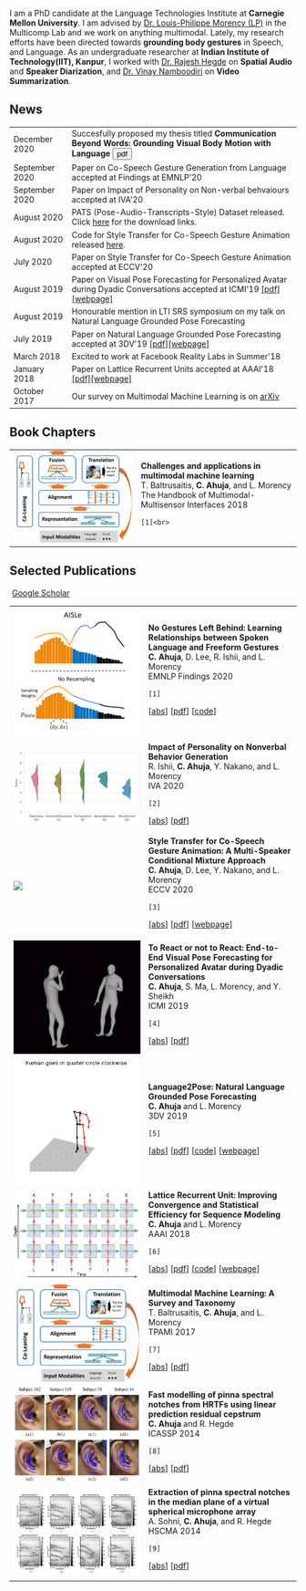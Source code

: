 I am a PhD candidate at the Language Technologies Institute at <b>Carnegie Mellon University</b>. I am advised by [Dr. Louis-Philippe Morency (LP)](https://www.cs.cmu.edu/~morency/) in the Multicomp Lab and we work on anything multimodal. Lately, my research efforts have been directed towards <b>grounding body gestures</b> in Speech, and Language. As an undergraduate researcher at <b>Indian Institute of Technology(IIT), Kanpur</b>, I worked with [Dr. Rajesh Hegde](http://home.iitk.ac.in/~rhegde/) on <b>Spatial Audio</b> and <b>Speaker Diarization</b>, and [Dr. Vinay Namboodiri](https://www.cse.iitk.ac.in/users/vinaypn/) on <b>Video Summarization</b>.


## <i class="fa fa-chevron-right"></i> News
<table class="table table-hover">
<tr>
  <td class='col-md-3'>December 2020</td>
  <td>Succesfully proposed my thesis titled <b>Communication Beyond Words: Grounding Visual Body Motion with Language</b> <a href="https://drive.google.com/open?id=1lrk5J4vJjBirAyZMOK6pbozGkB4DKebO&authuser=cahuja%40andrew.cmu.edu&usp=drive_fs"><button type="button" class="btn btn-primary">pdf</button></a></td>
</tr>
<tr>
  <td class='col-md-3'>September 2020</td>
  <td>Paper on Co-Speech Gesture Generation from Language accepted at Findings at EMNLP'20</td>
</tr>
<tr>
  <td class='col-md-3'>September 2020</td>
  <td>Paper on Impact of Personality on Non-verbal behvaiours accepted at IVA'20</td>
</tr>
<tr>
  <td class='col-md-3'>August 2020</td>
  <td>PATS (Pose-Audio-Transcripts-Style) Dataset released. Click <a href='http://chahuja.com/pats'>here</a> for the download links.</td>
</tr>
<tr>
  <td class='col-md-3'>August 2020</td>
  <td>Code for Style Transfer for Co-Speech Gesture Animation released <a href='https://github.com/chahuja/mix-stage'>here</a>.</td>
</tr>
<tr>
  <td class='col-md-3'>July 2020</td>
  <td>Paper on Style Transfer for Co-Speech Gesture Animation accepted at ECCV'20</td>
</tr>
<tr>
  <td class='col-md-3'>August 2019</td>
  <td>Paper on Visual Pose Forecasting for Personalized Avatar during Dyadic Conversations accepted at ICMI'19 <a href='https://arxiv.org/pdf/1910.02181.pdf'>[pdf]</a><a href='http://chahuja.com/trontr'>[webpage]</a></td>
</tr>
<tr>
  <td class='col-md-3'>August 2019</td>
  <td>Honourable mention in LTI SRS symposium on my talk on Natural Language Grounded Pose Forecasting</td>
</tr>
<tr>
  <td class='col-md-3'>July 2019</td>
  <td>Paper on Natural Language Grounded Pose Forecasting accepted at 3DV'19 <a href='https://arxiv.org/pdf/1907.01108.pdf'>[pdf]</a><a href='http://chahuja.com/language2pose'>[webpage]</a></td>
</tr>
<tr>
  <td class='col-md-3'>March 2018</td>
  <td>Excited to work at Facebook Reality Labs in Summer'18</td>
</tr>
<tr>
  <td class='col-md-3'>January 2018</td>
  <td>Paper on Lattice Recurrent Units accepted at AAAI'18 <a href='https://arxiv.org/abs/1710.02254'>[pdf]</a><a href='http://chahuja.com/lru'>[webpage]</a></td>
</tr>
<tr>
  <td class='col-md-3'>October 2017</td>
  <td>Our survey on Multimodal Machine Learning is on <a href='https://arxiv.org/pdf/1705.09406.pdf'>arXiv</a></td>
</tr>
</table>


## <i class="fa fa-chevron-right"></i> Book Chapters

<table class="table table-hover">

<tr>
<td class="col-md-3"><img src="pics/publications/baltruvsaitis2018challenges.png"/></td>
<td>
    <strong>Challenges and applications in multimodal machine learning</strong><br>
    T. Baltrusaitis, <strong>C. Ahuja</strong>, and L. Morency<br>
    The Handbook of Multimodal-Multisensor Interfaces 2018<br>
    
    [1]<br>
    
</td>
</tr>


</table>


## <i class="fa fa-chevron-right"></i> Selected Publications

<a href="https://scholar.google.com/citations?user=CX8zqPoAAAAJ&hl" class="btn btn-primary" style="padding: 0.3em;">
  <i class="ai ai-google-scholar"></i> Google Scholar
</a>

<table class="table table-hover">

<tr>
<td class="col-md-3"><a href='https://www.aclweb.org/anthology/2020.findings-emnlp.170.pdf' target='_blank'><img src="pics/publications/ahuja2020no.png"/></a> </td>
<td>
    <strong>No Gestures Left Behind: Learning Relationships between Spoken Language and Freeform Gestures</strong><br>
    <strong>C. Ahuja</strong>, D. Lee, R. Ishii, and L. Morency<br>
    EMNLP Findings 2020<br>
    
    [1] 
[<a href='javascript: none'
    onclick='$("#abs_ahuja2020no").toggle()'>abs</a>] [<a href='https://www.aclweb.org/anthology/2020.findings-emnlp.170.pdf' target='_blank'>pdf</a>]  [<a href='https://github.com/chahuja/aisle' target='_blank'>code</a>] <br>
    
<div id="abs_ahuja2020no" style="text-align: justify; display: none" markdown="1">
We study relationships between spoken language and co-speech gestures in context of two key challenges. First, distributions of text and gestures are inherently skewed making it important to model the long tail. Second, gesture predictions are made at a subword level, making it important to learn relationships between language and audio. We introduce Adversarial Importance Sampled Learning, which combines adversarial learning with importance sampling to strike a balance between precision and coverage. We substantiate the effectiveness of our approach through large-scale quantitative and user studies, which show that our proposed methodology significantly outperforms previous stateof-the-art approaches for gesture generation.
</div>

</td>
</tr>


<tr>
<td class="col-md-3"><a href='https://dl.acm.org/doi/10.1145/3383652.3423908' target='_blank'><img src="pics/publications/ishii2020impact.png"/></a> </td>
<td>
    <strong>Impact of Personality on Nonverbal Behavior Generation</strong><br>
    R. Ishii, <strong>C. Ahuja</strong>, Y. Nakano, and L. Morency<br>
    IVA 2020<br>
    
    [2] 
[<a href='javascript: none'
    onclick='$("#abs_ishii2020impact").toggle()'>abs</a>] [<a href='https://dl.acm.org/doi/10.1145/3383652.3423908' target='_blank'>pdf</a>] <br>
    
<div id="abs_ishii2020impact" style="text-align: justify; display: none" markdown="1">
To realize natural-looking virtual agents, one key technical challenge is to automatically generate nonverbal behaviors from spoken language. Since nonverbal behavior varies depending on personality, it is important to generate these nonverbal behaviors to match the expected personality of a virtual agent. In this work, we study how personality traits relate to the process of generating individual nonverbal behaviors from the whole body, including the head, eye gaze, arms, and posture. To study this, we first created a dialogue corpus including transcripts, a broad range of labelled nonverbal behaviors, and the Big Five personality scores of participants in dyad interactions. We constructed models that can predict each nonverbal behavior label given as an input language representation from the participants’ spoken sentences. Our experimental results show that personality can help improve the prediction of nonverbal behaviors.
</div>

</td>
</tr>


<tr>
<td class="col-md-3"><a href='https://arxiv.org/abs/2007.12553' target='_blank'><img src="pics/publications/ahuja2020style.png"/></a> </td>
<td>
    <strong>Style Transfer for Co-Speech Gesture Animation: A Multi-Speaker Conditional Mixture Approach</strong><br>
    <strong>C. Ahuja</strong>, D. Lee, Y. Nakano, and L. Morency<br>
    ECCV 2020<br>
    
    [3] 
[<a href='javascript: none'
    onclick='$("#abs_ahuja2020style").toggle()'>abs</a>] [<a href='https://arxiv.org/abs/2007.12553' target='_blank'>pdf</a>]  [<a href='http://chahuja.com/mix-stage' target='_blank'>webpage</a>] <br>
    
<div id="abs_ahuja2020style" style="text-align: justify; display: none" markdown="1">
How can we teach robots or virtual assistants to gesture naturally? Can we go further and adapt the gesturing style to follow a specific speaker? Gestures that are naturally timed with corresponding speech during human communication are called co-speech gestures. A key challenge, called gesture style transfer, is to learn a model that generates these gestures for a speaking agent 'A' in the gesturing style of a target speaker 'B'. A secondary goal is to simultaneously learn to generate co-speech gestures for multiple speakers while remembering what is unique about each speaker. We call this challenge style preservation. In this paper, we propose a new model, named Mix-StAGE, which trains a single model for multiple speakers while learning unique style embeddings for each speaker's gestures in an end-to-end manner. A novelty of Mix-StAGE is to learn a mixture of generative models which allows for conditioning on the unique gesture style of each speaker. As Mix-StAGE disentangles style and content of gestures, gesturing styles for the same input speech can be altered by simply switching the style embeddings. Mix-StAGE also allows for style preservation when learning simultaneously from multiple speakers. We also introduce a new dataset, Pose-Audio-Transcript-Style (PATS), designed to study gesture generation and style transfer. Our proposed Mix-StAGE model significantly outperforms the previous state-of-the-art approach for gesture generation and provides a path towards performing gesture style transfer across multiple speakers. Link to code, data, and videos: http://chahuja.com/mix-stage
</div>

</td>
</tr>


<tr>
<td class="col-md-3"><a href='https://arxiv.org/pdf/1910.02181.pdf' target='_blank'><img src="pics/publications/ahuja2019to.png"/></a> </td>
<td>
    <strong>To React or not to React: End-to-End Visual Pose Forecasting for Personalized Avatar during Dyadic Conversations</strong><br>
    <strong>C. Ahuja</strong>, S. Ma, L. Morency, and Y. Sheikh<br>
    ICMI 2019<br>
    
    [4] 
[<a href='javascript: none'
    onclick='$("#abs_ahuja2019to").toggle()'>abs</a>] [<a href='https://arxiv.org/pdf/1910.02181.pdf' target='_blank'>pdf</a>] <br>
    
<div id="abs_ahuja2019to" style="text-align: justify; display: none" markdown="1">
Non verbal behaviours such as gestures, facial expressions, body posture, and para-linguistic cues have been shown to complement or clarify verbal messages. Hence to improve telepresence, in form of an avatar, it is important to model these behaviours, especially in dyadic interactions. Creating such personalized avatars not only requires to model intrapersonal dynamics between a avatar's speech and their body pose, but it also needs to model interpersonal dynamics with the interlocutor present in the conversation. In this paper, we introduce a neural architecture named Dyadic Residual-Attention Model (DRAM), which integrates intrapersonal (monadic) and interpersonal (dyadic) dynamics using selective attention to generate sequences of body pose conditioned on audio and body pose of the interlocutor and audio of the human operating the avatar. We evaluate our proposed model on dyadic conversational data consisting of pose and audio of both participants, confirming the importance of adaptive attention between monadic and dyadic dynamics when predicting avatar pose. We also conduct a user study to analyze judgments of human observers. Our results confirm that the generated body pose is more natural, models intrapersonal dynamics and interpersonal dynamics better than non-adaptive monadic/dyadic models.
</div>

</td>
</tr>


<tr>
<td class="col-md-3"><a href='https://arxiv.org/pdf/1907.01108.pdf' target='_blank'><img src="pics/publications/ahuja2019language.png"/></a> </td>
<td>
    <strong>Language2Pose: Natural Language Grounded Pose Forecasting</strong><br>
    <strong>C. Ahuja</strong> and L. Morency<br>
    3DV 2019<br>
    
    [5] 
[<a href='javascript: none'
    onclick='$("#abs_ahuja2019language").toggle()'>abs</a>] [<a href='https://arxiv.org/pdf/1907.01108.pdf' target='_blank'>pdf</a>]  [<a href='https://github.com/chahuja/language2pose' target='_blank'>code</a>]  [<a href='http://chahuja.com/language2pose' target='_blank'>webpage</a>] <br>
    
<div id="abs_ahuja2019language" style="text-align: justify; display: none" markdown="1">
Generating animations from natural language sentences finds its applications in a a number of domains such as movie script visualization, virtual human animation and, robot motion planning. These sentences can describe different kinds of actions, speeds and direction of these actions, and possibly a target destination. The core modeling challenge in this language-to-pose application is how to map linguistic concepts to motion animations. In this paper, we address this multimodal problem by introducing a neural architecture called Joint Language-toPose (or JL2P), which learns a joint embedding of language and pose. This joint embedding space is learned end-toend using a curriculum learning approach which emphasizes shorter and easier sequences first before moving to longer and harder ones. We evaluate our proposed model on a publicly available corpus of 3D pose data and humanannotated sentences. Both objective metrics and human judgment evaluation confirm that our proposed approach is able to generate more accurate animations and are deemed visually more representative by humans than other data driven approaches.
</div>

</td>
</tr>


<tr>
<td class="col-md-3"><a href='https://arxiv.org/pdf/1710.02254.pdf' target='_blank'><img src="pics/publications/ahuja2018lattice.png"/></a> </td>
<td>
    <strong>Lattice Recurrent Unit: Improving Convergence and Statistical Efficiency for Sequence Modeling</strong><br>
    <strong>C. Ahuja</strong> and L. Morency<br>
    AAAI 2018<br>
    
    [6] 
[<a href='javascript: none'
    onclick='$("#abs_ahuja2018lattice").toggle()'>abs</a>] [<a href='https://arxiv.org/pdf/1710.02254.pdf' target='_blank'>pdf</a>]  [<a href='https://github.com/chahuja/lru' target='_blank'>code</a>]  [<a href='http://chahuja.com/lru' target='_blank'>webpage</a>] <br>
    
<div id="abs_ahuja2018lattice" style="text-align: justify; display: none" markdown="1">
Recurrent neural networks have shown remarkable success in modeling sequences. However low resource situations still adversely affect the generalizability of these models. We introduce a new family of models, called Lattice Recurrent Units (LRU), to address the challenge of learning deep multi-layer recurrent models with limited resources. LRU models achieve this goal by creating distinct (but coupled) flow of information inside the units: a first flow along time dimension and a second flow along depth dimension. It also offers a symmetry in how information can flow horizontally and vertically. We analyze the effects of decoupling three different components of our LRU model: Reset Gate, Update Gate and Projected State. We evaluate this family of new LRU models on computational convergence rates and statistical efficiency. Our experiments are performed on four publicly-available datasets, comparing with Grid-LSTM and Recurrent Highway networks. Our results show that LRU has better empirical computational convergence rates and statistical efficiency values, along with learning more accurate language models.
</div>

</td>
</tr>


<tr>
<td class="col-md-3"><a href='https://arxiv.org/abs/1705.09406' target='_blank'><img src="pics/publications/baltruvsaitis2017multimodal.png"/></a> </td>
<td>
    <strong>Multimodal Machine Learning: A Survey and Taxonomy</strong><br>
    T. Baltrusaitis, <strong>C. Ahuja</strong>, and L. Morency<br>
    TPAMI 2017<br>
    
    [7] 
[<a href='javascript: none'
    onclick='$("#abs_baltruvsaitis2017multimodal").toggle()'>abs</a>] [<a href='https://arxiv.org/abs/1705.09406' target='_blank'>pdf</a>] <br>
    
<div id="abs_baltruvsaitis2017multimodal" style="text-align: justify; display: none" markdown="1">
—Our experience of the world is multimodal - we see objects, hear sounds, feel texture, smell odors, and taste flavors. Modality refers to the way in which something happens or is experienced and a research problem is characterized as multimodal when it includes multiple such modalities. In order for Artificial Intelligence to make progress in understanding the world around us, it needs to be able to interpret such multimodal signals together. Multimodal machine learning aims to build models that can process and relate information from multiple modalities. It is a vibrant multi-disciplinary field of increasing importance and with extraordinary potential. Instead of focusing on specific multimodal applications, this paper surveys the recent advances in multimodal machine learning itself and presents them in a common taxonomy. We go beyond the typical early and late fusion categorization and identify broader challenges that are faced by multimodal machine learning, namely: representation, translation, alignment, fusion, and co-learning. This new taxonomy will enable researchers to better understand the state of the field and identify directions for future research.
</div>

</td>
</tr>


<tr>
<td class="col-md-3"><a href='files/icassp_chahuja_paper.pdf' target='_blank'><img src="pics/publications/ahuja2014fast.png"/></a> </td>
<td>
    <strong>Fast modelling of pinna spectral notches from HRTFs using linear prediction residual cepstrum</strong><br>
    <strong>C. Ahuja</strong> and R. Hegde<br>
    ICASSP 2014<br>
    
    [8] 
[<a href='javascript: none'
    onclick='$("#abs_ahuja2014fast").toggle()'>abs</a>] [<a href='files/icassp_chahuja_paper.pdf' target='_blank'>pdf</a>] <br>
    
<div id="abs_ahuja2014fast" style="text-align: justify; display: none" markdown="1">
Developing individualized head related transfer functions (HRTF) is an essential requirement for accurate virtualization of sound. However it is time consuming and complicated for both the subject and the developer. Obtaining the spectral notches which are the most prominent features of HRTF is very important to reconstruct the head related impulse response (HRIR) accurately. In this paper, a method suitable for fast computation of the frequencies of spectral notches is proposed. The linear prediction residual cepstrum is used to compute the spectral notches with a high degree of accuracy in this work. Subsequent use of Batteaus Reflection model to overlay the spectral notches on the pinna images indicate that the proposed method is able to provide finer contours. Experiments on reconstruction of the HRIR indicates that the method performs better than other methods.
</div>

</td>
</tr>


<tr>
<td class="col-md-3"><a href='files/hscma_chahuja_paper.pdf' target='_blank'><img src="pics/publications/sohni2014extraction.png"/></a> </td>
<td>
    <strong>Extraction of pinna spectral notches in the median plane of a virtual spherical microphone array</strong><br>
    A. Sohni, <strong>C. Ahuja</strong>, and R. Hegde<br>
    HSCMA 2014<br>
    
    [9] 
[<a href='javascript: none'
    onclick='$("#abs_sohni2014extraction").toggle()'>abs</a>] [<a href='files/hscma_chahuja_paper.pdf' target='_blank'>pdf</a>] <br>
    
<div id="abs_sohni2014extraction" style="text-align: justify; display: none" markdown="1">
In this paper, a fast method for the extraction of pinna spectral notches (PSN) in the median plane of a virtual spherical microphone array is discussed. In general, PSN can be extracted from the Head Related Impulse Response (HRIR) measured by a spherical array of microphones. However, the PSN extracted herein are computationally complex and also not accurate at lower elevation angles. This work proposes a novel approach to reconstruct the HRIR using microphones over the median plane of a virtual spherical array. The virtual spherical array itself is simulated using the Fourier Bessel series (FBS). Subsequently, these HRIRs are used to extract the PSN. This method is computationally efficient since it is done over the median plane rather than over the complete sphere. On the other hand, it is also accurate due to the utilization of the Fourier Bessel series in the extraction of the PSN. Experimental results obtained on the CIPIC database indicate a high degree of resemblance to the actual pinna walls, even at the lower elevation angles. The results are motivating enough for the method to be considered for resolving elevation ambiguity in 3D audio.
</div>

</td>
</tr>


</table>
